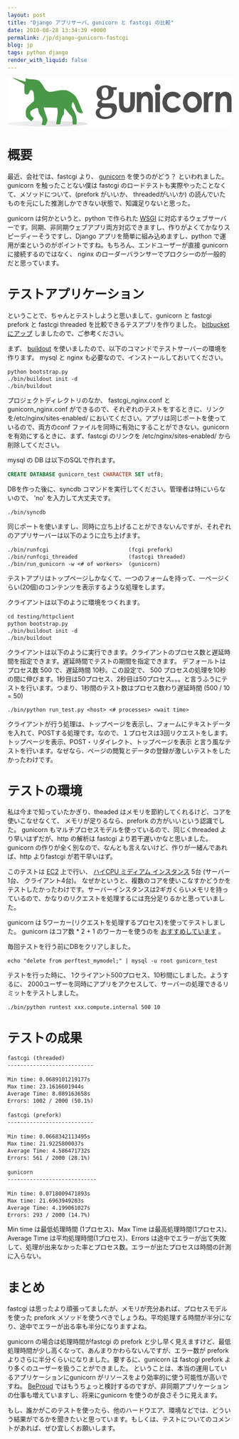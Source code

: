 ```yaml
---
layout: post
title: "Django アプリサーバ、gunicorn と fastcgi の比較"
date: 2010-08-28 13:34:39 +0000
permalink: /jp/django-gunicorn-fastcgi
blog: jp
tags: python django
render_with_liquid: false
---
```


<!-- textlint-disable rousseau -->

![image](/assets/images/624/large_gunicorn_big.png)

# 概要

最近、会社では、fastcgi より、 [gunicorn](http://gunicorn.org/) を使うのがどう？
といわれました。gunicorn を触ったことない僕は fastcgi
のロードテストも実際やったことなくて、メソッドについて、(prefork
がいいか、 threadedがいいか) の読んでいたものを元にした推測しかできない状態で、知識足りないと思った。

gunicorn は何かというと、python で作られた
[WSGI](http://ja.wikipedia.org/wiki/Web_Server_Gateway_Interface)
に対応するウェブサーバーです。同期、非同期ウェブアプリ両方対応できますし、作りがよくてかなりスピーディーそうですし、Django
アプリを簡単に組み込めますし、python で運用が楽というのがポイントですね。もちろん、エンドユーザーが直接 gunicorn
に接続するのではなく、 nginx のローダーバランサーでプロクシーのが一般的だと思っています。

# テストアプリケーション

ということで、ちゃんとテストしようと思いまして、gunicorn と fastcgi prefork と fastcgi threaded
を比較できるテスアプリを作りました。 [bitbucket
にアップ](http://bitbucket.org/IanLewis/gunicorn-test)
しましたので、ご参考ください。

まず、 [buildout](http://www.buildout.org/)
を使いましたので、以下のコマンドでテストサーバーの環境を作ります。
mysql と nginx も必要なので、インストールしておいてください。

```text
python bootstrap.py
./bin/buildout init -d
./bin/buildout
```

プロジェクトディレクトリのなか、 fastcgi_nginx.conf と gunicorn_nginx.conf
ができるので、それぞれのテストをするときに、リンクを/etc/nginx/sites-enabled/
においてください。アプリは同じポートを使っているので、両方のconf ファイルを同時に有効にすることができない。gunicorn
を有効にするときに、まず、fastcgi のリンクを /etc/nginx/sites-enabled/
から削除してください。

mysql の DB は以下のSQLで作れます。

```sql
CREATE DATABASE gunicorn_test CHARACTER SET utf8;
```

DBを作った後に、syncdb コマンドを実行してください。管理者は特にいらないので、 'no' を入力して大丈夫です。

```text
./bin/syncdb
```

同じポートを使いますし、同時に立ち上げることができないんですが、それぞれのアプリサーバーは以下のように立ち上げます。

```text
./bin/runfcgi                         (fcgi prefork)
./bin/runfcgi_threaded                (fastcgi threaded)
./bin/run_gunicorn -w <# of workers>  (gunicorn)
```

テストアプリはトップページしかなくて、一つのフォームを持って、一ページくらい(20個)のコンテンツを表示するような処理をします。

クライアントは以下のように環境をつくれます。

```text
cd testing/httpclient
python bootstrap.py
./bin/buildout init -d
./bin/buildout
```

クライアントは以下のように実行できます。クライアントのプロセス数と遅延時間を指定できます。遅延時間でテストの期間を指定できます。
デフォールトはプロセス数 500 で、遅延時間 10秒。この設定で、 500
プロセスの処理を10秒の間に伸びます。1秒目は50プロセス、2秒目は50プロセス。。。と言うふうにテストを行います。つまり、1秒間のテスト数はプロセス数わり遅延時間
(500 / 10 = 50)

```text
./bin/python run_test.py <host> <# processes> <wait time>
```

クライアントが行う処理は、トップページを表示し、フォームにテキストデータを入れて、POSTする処理です。なので、１プロセスは3回リクエストをします。
トップページを表示、POST・リダイレクト、トップページを表示
と言う風なテストを行います。なぜなら、ページの閲覧とデータの登録が激しいテストをしたかったわけです。

# テストの環境

私は今まで知っていたかぎり、theaded はメモリを節約してくれるけど、コアを使いこなせなくて、 メモリが足りるなら、prefork
の方がいいという認識でした。 gunicorn もマルチプロセスモデルを使っているので、同じくthreaded
より早いはずだが、http の解析は fastcgi より若干遅いかなと思いました。gunicorn
の作りが全く別なので、なんとも言えないけど、作りが一緒んであれば、http よりfastcgi が若干早いはず。

このテストは [EC2](http://aws.amazon.com/jp/ec2/) 上で行い、 [ハイCPU ミディアム
インスタンス](http://aws.amazon.com/jp/ec2/instance-types/) 5台
(サーバー1台、 クライアント4台)。
なぜかというと、複数のコアを使いこなすかどうかをテストしたかったわけです。サーバーインスタンスは2ギガくらいメモリを持っているので、かなりのリクエストを処理するには充分足りるかと思っていました。

gunicorn は 5ワーカー(リクエストを処理するプロセス)を使ってテストしました。 gunicorn はコア数 \* 2 + 1
のワーカーを使うのを
[おすすめしています](http://gunicorn.org/design.html#how-many-workers)
。

毎回テストを行う前にDBをクリアしました。

```text
echo "delete from perftest_mymodel;" | mysql -u root gunicorn_test
```

テストを行った時に、 1クライアント500プロセス、10秒間にしました。ようするに、
2000ユーザーを同時にアプリをアクセスして、サーバーの処理できるリミットをテストしました。

```text
./bin/python runtest xxx.compute.internal 500 10
```

# テストの成果

```text
fastcgi (threaded)
---------------------------

Min time: 0.0689101219177s
Max time: 23.1616601944s
Average Time: 8.089163658s
Errors: 1002 / 2000 (50.1%)

fastcgi (prefork)
---------------------------

Min time: 0.0668342113495s
Max time: 21.9225800037s
Average Time: 4.586471732s
Errors: 561 / 2000 (28.1%)

gunicorn
----------------------------

Min time: 0.0718009471893s
Max time: 21.6963949203s
Average Time: 4.199061027s
Errors: 293 / 2000 (14.7%)
```

Min time は最低処理時間 (1プロセス)、Max Time は最高処理時間(1プロセス)、 Average Time
は平均処理時間(1プロセス)、Errors
は途中でエラーが出て失敗して、処理が出来なかった率とプロセス数。エラーが出たプロセスは時間の計測に入らない。

# まとめ

fastcgi は思ったより頑張ってましたが、メモリが充分あれば、プロセスモデルを使った prefork
メソッドを使うべきでしょうね。平均処理する時間が半分になり、途中でエラーが出る率も半分になりますよね。

gunicorn の場合は処理時間がfastcgi の prefork
と少し早く見えますけど、最低処理時間が少し高くなって、あんまりかわらないんですが、エラー数が
prefork よりさらに半分くらいになりました。要するに、gunicorn は fastcgi prefork
より多くのユーザーを扱うことができました。
ということは、本当の運用しているアプリケーションにgunicorn
がリソースをより効率的に使う可能性が高いですね。 [BeProud](http://www.beproud.jp/)
ではもうちょっと検討するのですが、非同期アプリケーションの仕事も増えていますし、将来にgunicorn
を使うのが良さそうに見えます。

もし、誰かがこのテストを使ったら、他のハードウエア、環境などでは、どういう結果がでるかを聞きたいと思っています。もしくは、テストについてのコメントがあれば、ぜひ宜しくお願いします。

<!-- textlint-enable rousseau -->
